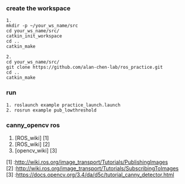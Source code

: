 ### create the workspace
```
1.
mkdir -p ~/your_ws_name/src
cd your_ws_name/src/
catkin_init_workspace
cd ..     
catkin_make

2.
cd your_ws_name/src/
git clone https://github.com/alan-chen-lab/ros_practice.git
cd ..
catkin_make
```
### run
```
1. roslaunch example practice_launch.launch
2. rosrun example pub_lowthreshold
```
### canny_opencv ros
1. [ROS_wiki] [1]
2. [ROS_wiki] [2]
3. [opencv_wiki] [3]

[1] :http://wiki.ros.org/image_transport/Tutorials/PublishingImages  
[2] :http://wiki.ros.org/image_transport/Tutorials/SubscribingToImages  
[3] :https://docs.opencv.org/3.4/da/d5c/tutorial_canny_detector.html  

